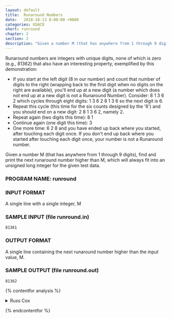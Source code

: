 ```yaml
---
layout: default
title:  Runaround Numbers
date:   2018-10-13 0:00:00 +0000
categories: USACO
short: runround
chapter: 2
section: 2
description: "Given a number M (that has anywhere from 1 through 9 digits), find and print the next runaround number, a number with unique and nonzero digits, higher than M, which will always fit into an unsigned long integer for the given test data."
---
```


Runaround numbers are integers with unique digits, none of which is zero (e.g., 81362) that also have an interesting property, exemplified by this demonstration:

*   If you start at the left digit (8 in our number) and count that number of digits to the right (wrapping back to the first digit when no digits on the right are available), you'll end up at a new digit (a number which does not end up at a new digit is not a Runaround Number). Consider: 8 1 3 6 2 which cycles through eight digits: 1 3 6 2 8 1 3 6 so the next digit is 6.
*   Repeat this cycle (this time for the six counts designed by the '6') and you should end on a new digit: 2 8 1 3 6 2, namely 2.
*   Repeat again (two digits this time): 8 1
*   Continue again (one digit this time): 3
*   One more time: 6 2 8 and you have ended up back where you started, after touching each digit once. If you don't end up back where you started after touching each digit once, your number is not a Runaround number.

Given a number M (that has anywhere from 1 through 9 digits), find and print the next runaround number higher than M, which will always fit into an unsigned long integer for the given test data.

### PROGRAM NAME: runround

### INPUT FORMAT

A single line with a single integer, M

### SAMPLE INPUT (file runround.in)

```none
81361
```

### OUTPUT FORMAT

A single line containing the next runaround number higher than the input value, M.

### SAMPLE OUTPUT (file runround.out)

```none
81362
```

{% contentfor analysis %}

<details>
<summary>
Russ Cox
</summary>

The trick to this problem is noticing that since runaround numbers must have unique digits, they must be at most 9 digits long. There are only 9! = 362880 nine-digit numbers with unique digits, so there are fewer than 9*362880 numbers with up to 9 unique digits. Further, they are easy to generate, so we generate all of them in increasing order, test to see if they are runaround, and then take the first one bigger than our input.

```cpp
#include <stdio.h>
#include <stdlib.h>
#include <string.h>
#include <assert.h>

int m;
FILE *fout;

/* check if s is a runaround number;  mark where we've been by writing 'X' */
int
isrunaround(char *s)
{
    int oi, i, j, len;
    char t[10];

    strcpy(t, s);
    len = strlen(t);

    i=0;
    while(t[i] != 'X') {
	oi = i;
	i = (i + t[i]-'0') % len;
	t[oi] = 'X';
    }

    /* if the string is all X's and we ended at 0, it's a runaround */
    if(i != 0)
	return 0;

    for(j=0; j<len; j++)
	if(t[j] != 'X')
	    return 0;

    return 1;
}

/*
 * create an md-digit number in the string s.
 * the used array keeps track of which digits are already taken.
 * s already has nd digits.
 */
void
permutation(char *s, int *used, int nd, int md)
{
    int i;

    if(nd == md) {
	s[nd] = '\0';
	if(atoi(s) > m && isrunaround(s)) {
	    fprintf(fout, "%s\n", s);
	    exit(0);
	}
	return;
    }

    for(i=1; i<=9; i++) {
	if(!used[i]) {
	    s[nd] = i+'0';
	    used[i] = 1;
	    permutation(s, used, nd+1, md);
	    used[i] = 0;
	}
    }
}
```

</details>

{% endcontentfor %}